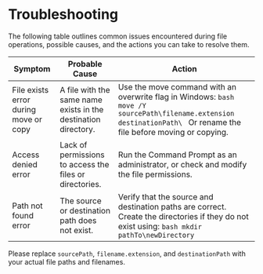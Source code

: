 # Troubleshooting

The following table outlines common issues encountered during file operations, possible causes, and the actions you can take to resolve them.

| Symptom | Probable Cause | Action |
|---------|----------------|--------|
| File exists error during move or copy | A file with the same name exists in the destination directory. | Use the move command with an overwrite flag in Windows: ```bash move /Y sourcePath\filename.extension destinationPath\ ``` Or rename the file before moving or copying. |
| Access denied error | Lack of permissions to access the files or directories. | Run the Command Prompt as an administrator, or check and modify the file permissions. |
| Path not found error | The source or destination path does not exist. | Verify that the source and destination paths are correct. Create the directories if they do not exist using: ```bash mkdir pathTo\newDirectory ``` |

Please replace `sourcePath`, `filename.extension`, and `destinationPath` with your actual file paths and filenames.
